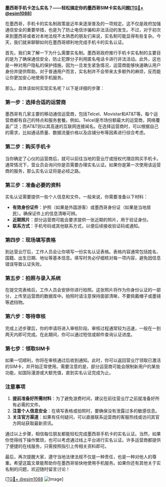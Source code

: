 **墨西哥手机卡怎么实名？——轻松搞定你的墨西哥SIM卡实名问题[[TG💪+ @esim1088](https://t.me/s/esim1088)]**

在墨西哥，手机卡的实名制政策是近年来逐渐普及的一项规定。这不仅是政府加强通信安全的重要举措，也是为了防止电信诈骗和非法活动的发生。不过，对于初次来到墨西哥或者对本地法规不太熟悉的朋友们来说，实名制可能显得有些复杂。今天，我们就来聊聊如何在墨西哥顺利地完成手机卡的实名认证。

首先，我们来了解一下为什么需要实名制。墨西哥政府推行手机卡实名制的主要目的是为了确保通信安全，防止犯罪分子利用匿名电话卡进行非法活动。此外，这也是一种对用户隐私的保护措施，因为一旦发生紧急情况，运营商能够快速确认用户身份并提供帮助。对于普通用户而言，实名制并不会带来太多额外的麻烦，反而能让你更加安心地使用手机服务。

那么，具体该如何实现实名呢？以下是详细的步骤：

### **第一步：选择合适的运营商**
墨西哥有几家主要的移动通信运营商，包括Telcel、Movistar和AT&T等。每个运营商都有自己的特点和服务套餐。例如，Telcel是市场份额最大的运营商，网络覆盖广泛；而AT&T则以其高速的互联网连接闻名。在选择运营商时，可以根据自己的需求，比如通话质量、数据流量价格以及店铺分布等因素进行综合考虑。

### **第二步：购买手机卡**
当你确定了心仪的运营商后，就可以前往当地的营业厅或授权代理店购买手机卡。通常情况下，营业员会询问你是否需要办理实名认证。如果你是第一次使用该运营商的服务，那么实名认证将是必经之路。

### **第三步：准备必要的资料**
实名认证需要提供一些个人信息和文件。一般来说，你需要准备以下材料：
- **有效身份证件**：护照（如果是外国游客）或墨西哥身份证（如果是当地居民）。确保证件上的信息清晰可辨。
- **近期照片**：部分运营商可能会要求提供一张近期的照片，用于验证身份。
- **联系方式**：手机号码或其他联系方式，以便后续接收验证码或通知。

### **第四步：现场填写表格**
到达营业厅后，工作人员会让你填写一份实名认证表格。表格内容通常包括姓名、国籍、出生日期、地址等基本信息。填写时务必仔细核对每一项内容，避免因信息错误导致认证失败。

### **第五步：拍照与录入系统**
在提交完表格后，工作人员会安排你进行拍照。这张照片将作为你身份认证的一部分，上传至运营商的数据库中。拍照时请注意保持面部清晰，不要佩戴帽子或墨镜等遮挡物。

### **第六步：等待审核**
完成上述步骤后，你的申请将进入审核阶段。审核过程通常较为迅速，一般在一到两天内即可完成。在此期间，你可以通过短信或邮件查询认证进度。

### **第七步：领取SIM卡**
如果一切顺利，你将在审核通过后收到通知。此时，你可以返回营业厅领取已激活的SIM卡，并开始正常使用。需要注意的是，部分运营商可能会限制新用户的某些功能，如国际漫游或大额充值，直到实名认证完成为止。

### **注意事项**
1. **提前准备好所需材料**：为了避免浪费时间，建议在前往营业厅之前就准备好所有必需的文件。
2. **注意个人信息安全**：在填写表格或拍照时，要确保没有泄露过多的敏感信息。
3. **关注官方渠道**：如果有任何疑问，可以直接联系运营商的客服热线或访问其官方网站获取最新资讯。

通过以上步骤，相信每位朋友都能轻松完成墨西哥手机卡的实名认证。当然，如果你觉得线下操作繁琐，也可以考虑通过线上平台进行实名认证。许多运营商都提供了便捷的在线服务，只需按照指引上传相关资料即可。

最后，再次提醒大家，遵守当地法律法规不仅是一种责任，也是一种对他人的尊重。希望这篇文章能帮助你在墨西哥愉快地使用手机服务。如果你还有其他关于实名制的问题，欢迎随时留言讨论！

[[TG💪+ @esim1088](https://t.me/s/esim1088) ![Image](https://i.postimg.cc/4NQfJmqS/Snipaste-2025-05-13-00-14-12.png)]